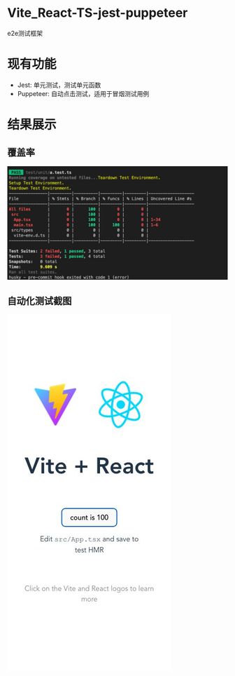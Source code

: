 # Vite_React-TS-jest-puppeteer
e2e测试框架

# 现有功能
- Jest: 单元测试，测试单元函数
- Puppeteer: 自动点击测试，适用于冒烟测试用例

# 结果展示
## 覆盖率
![test](public/test_screen.png)

## 自动化测试截图
![home](public/home.jpg)

